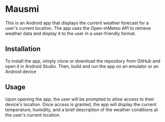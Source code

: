 # Mausmi
This is an Android app that displays the current weather forecast for a user's current location. The app uses the Open-mMeteo API to retrieve weather data and display it to the user in a user-friendly format.

## Installation
To install the app, simply clone or download the repository from GitHub and open it in Android Studio. Then, build and run the app on an emulator or an Android device

## Usage
Upon opening the app, the user will be prompted to allow access to their device's location. Once access is granted, the app will display the current temperature, humidity, and a brief description of the weather conditions at the user's current location.
